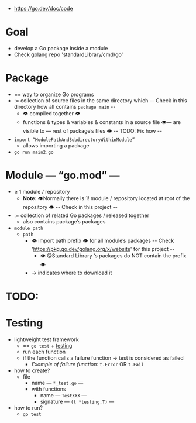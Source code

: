 * https://go.dev/doc/code

# Goal
* develop a Go package inside a module
* Check golang repo 'standardLibrary/cmd/go'

# Package
* == way to organize Go programs
* := collection of source files in the same directory which  -- Check in this directory how all contains `package main` --
  * 👁️ compiled together 👁️
  * functions & types & variables & constants in a source file 👁️— are visible to — rest of package’s files 👁️ -- TODO: Fix how --
* `import “ModulePathAndSubdirectoryWithinModule”` 
  * allows importing a package
* `go run main2.go`

# Module — “go.mod” —
* ≥ 1 module / repository
  * **Note:** 👁️Normally there is 1! module / repository located at root of the repository 👁️ -- Check in this project -- 
* := collection of related Go packages / released together
  * also contains package’s packages
* `module path`
  * `path`
    * 👁️ import path prefix 👁️ for all module’s packages -- Check 'https://pkg.go.dev/golang.org/x/website' for this project --
      * 👁️ @Standard Library ‘s packages do NOT contain the prefix 👁️
    * → indicates where to download it

# TODO:

# Testing
* lightweight test framework
  * == `go test` + [testing](https://pkg.go.dev/testing@go1.22.1)
  * run each function
  * if the function calls a failure function → test is considered as failed
    * *Example of failure function:* `t.Error` OR `t.Fail`
* how to create?
  * file
    * name —  `*_test.go` —
    * with functions
      * name — `TestXXX` —
      * signature — `(t *testing.T)` —
* how to run?
  * `go test`
